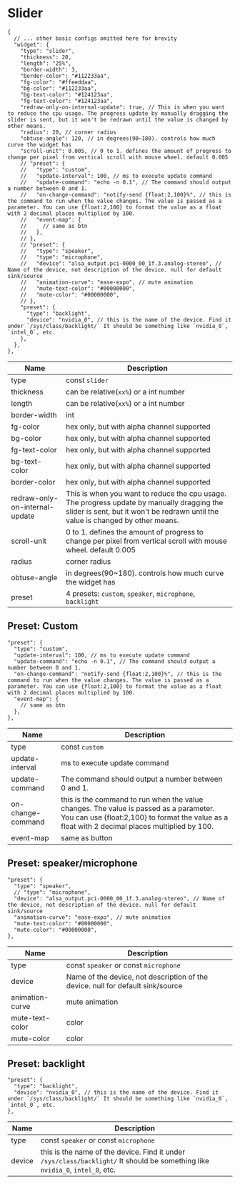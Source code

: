 # Slider

```jsonc
{
  // ... other basic configs omitted here for brevity
  "widget": {
    "type": "slider",
    "thickness": 20,
    "length": "25%",
    "border-width": 3,
    "border-color": "#112233aa",
    "fg-color": "#ffeeddaa",
    "bg-color": "#112233aa",
    "bg-text-color": "#124123aa",
    "fg-text-color": "#124123aa",
    "redraw-only-on-internal-update": true, // This is when you want to reduce the cpu usage. The progress update by manually dragging the slider is sent, but it won't be redrawn until the value is changed by other means.
    "radius": 20, // corner radius
    "obtuse-angle": 120, // in degrees(90~180). controls how much curve the widget has
    "scroll-unit": 0.005, // 0 to 1. defines the amount of progress to change per pixel from vertical scroll with mouse wheel. default 0.005
    // "preset": {
    //   "type": "custom",
    //   "update-interval": 100, // ms to execute update command
    //   "update-command": "echo -n 0.1", // The command should output a number between 0 and 1.
    //   "on-change-command": "notify-send {float:2,100}%", // this is the command to run when the value changes. The value is passed as a parameter. You can use {float:2,100} to format the value as a float with 2 decimal places multiplied by 100.
    //   "event-map": {
    //     // same as btn
    //   },
    // },
    // "preset": {
    //   "type": "speaker",
    //   "type": "microphone",
    //   "device": "alsa_output.pci-0000_00_1f.3.analog-stereo", // Name of the device, not description of the device. null for default sink/source
    //   "animation-curve": "ease-expo", // mute animation
    //   "mute-text-color": "#00000000",
    //   "mute-color": "#00000000",
    // },
    "preset": {
      "type": "backlight",
      "device": "nvidia_0", // this is the name of the device. Find it under `/sys/class/backlight/` It should be something like `nvidia_0`, `intel_0`, etc.
    },
  },
},
```

| Name                           | Description                                                                                                                                                                    |
| ------------------------------ | ------------------------------------------------------------------------------------------------------------------------------------------------------------------------------ |
| type                           | const `slider`                                                                                                                                                                 |
| thickness                      | can be relative(`xx%`) or a int number                                                                                                                                         |
| length                         | can be relative(`xx%`) or a int number                                                                                                                                         |
| border-width                   | int                                                                                                                                                                            |
| fg-color                       | hex only, but with alpha channel supported                                                                                                                                     |
| bg-color                       | hex only, but with alpha channel supported                                                                                                                                     |
| fg-text-color                  | hex only, but with alpha channel supported                                                                                                                                     |
| bg-text-color                  | hex only, but with alpha channel supported                                                                                                                                     |
| border-color                   | hex only, but with alpha channel supported                                                                                                                                     |
| redraw-only-on-internal-update | This is when you want to reduce the cpu usage. The progress update by manually dragging the slider is sent, but it won't be redrawn until the value is changed by other means. |
| scroll-unit                    | 0 to 1. defines the amount of progress to change per pixel from vertical scroll with mouse wheel. default 0.005                                                                |
| radius                         | corner radius                                                                                                                                                                  |
| obtuse-angle                   | in degrees(90~180). controls how much curve the widget has                                                                                                                     |
| preset                         | 4 presets: `custom`, `speaker`, `microphone`, `backlight`                                                                                                                      |

## Preset: Custom

```jsonc
"preset": {
  "type": "custom",
  "update-interval": 100, // ms to execute update command
  "update-command": "echo -n 0.1", // The command should output a number between 0 and 1.
  "on-change-command": "notify-send {float:2,100}%", // this is the command to run when the value changes. The value is passed as a parameter. You can use {float:2,100} to format the value as a float with 2 decimal places multiplied by 100.
  "event-map": {
    // same as btn
  },
},
```

| Name              | Description                                                                                                                                                                              |
| ----------------- | ---------------------------------------------------------------------------------------------------------------------------------------------------------------------------------------- |
| type              | const `custom`                                                                                                                                                                           |
| update-interval   | ms to execute update command                                                                                                                                                             |
| update-command    | The command should output a number between 0 and 1.                                                                                                                                      |
| on-change-command | this is the command to run when the value changes. The value is passed as a parameter. You can use {float:2,100} to format the value as a float with 2 decimal places multiplied by 100. |
| event-map         | same as button                                                                                                                                                                           |

## Preset: speaker/microphone

```jsonc
"preset": {
  "type": "speaker",
  // "type": "microphone",
  "device": "alsa_output.pci-0000_00_1f.3.analog-stereo", // Name of the device, not description of the device. null for default sink/source
  "animation-curve": "ease-expo", // mute animation
  "mute-text-color": "#00000000",
  "mute-color": "#00000000",
},
```

| Name            | Description                                                                     |
| --------------- | ------------------------------------------------------------------------------- |
| type            | const `speaker` or const `microphone`                                           |
| device          | Name of the device, not description of the device. null for default sink/source |
| animation-curve | mute animation                                                                  |
| mute-text-color | color                                                                           |
| mute-color      | color                                                                           |

## Preset: backlight

```jsonc
"preset": {
  "type": "backlight",
  "device": "nvidia_0", // this is the name of the device. Find it under `/sys/class/backlight/` It should be something like `nvidia_0`, `intel_0`, etc.
},
```

| Name   | Description                                                                                                                   |
| ------ | ----------------------------------------------------------------------------------------------------------------------------- |
| type   | const `speaker` or const `microphone`                                                                                         |
| device | this is the name of the device. Find it under `/sys/class/backlight/` It should be something like `nvidia_0`, `intel_0`, etc. |
